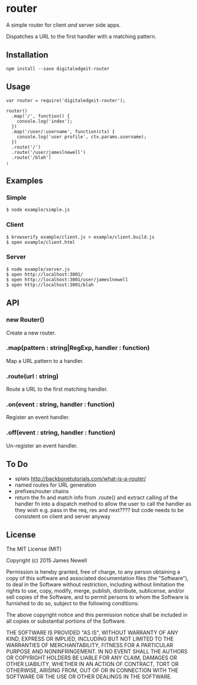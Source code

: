 # router

A simple router for client *and* server side apps. 

Dispatches a URL to the first handler with a matching pattern.

## Installation

    npm install --save digitaledgeit-router

## Usage

    var router = require('digitaledgeit-router');
    
    router()
      .map('/', function() {
        console.log('index');
      })
      .map('/user/:username', function(ctx) {
        console.log('user profile', ctx.params.username);
      })
      .route('/')
      .route('/user/jameslnewell')
      .route('/blah')
    ;
   
## Examples

### Simple

    $ node example/simple.js

### Client

    $ browserify example/client.js > example/client.build.js
    $ open example/client.html
    
### Server

    $ node example/server.js
    $ open http://localhost:3001/
    $ open http://localhost:3001/user/jameslnewell
    $ open http://localhost:3001/blah
     
## API

### new Router()

Create a new router.

### .map(pattern : string|RegExp, handler : function)

Map a URL pattern to a handler.

### .route(url : string)

Route a URL to the first matching handler.

### .on(event : string, handler : function)

Register an event handler.

### .off(event : string, handler : function)

Un-register an event handler.

## To Do

- splats http://backbonetutorials.com/what-is-a-router/
- named routes for URL generation
- prefixes/router chains
- return the fn and match info from .route() and extract calling of the handler fn into a dispatch method to allow the user to call the handler as they wish e.g. pass in the req, res and next???? but code needs to be consistent on client and server anyway

## License

The MIT License (MIT)

Copyright (c) 2015 James Newell

Permission is hereby granted, free of charge, to any person obtaining a copy of this software and associated documentation files (the "Software"), to deal in the Software without restriction, including without limitation the rights to use, copy, modify, merge, publish, distribute, sublicense, and/or sell copies of the Software, and to permit persons to whom the Software is furnished to do so, subject to the following conditions:

The above copyright notice and this permission notice shall be included in all copies or substantial portions of the Software.

THE SOFTWARE IS PROVIDED "AS IS", WITHOUT WARRANTY OF ANY KIND, EXPRESS OR IMPLIED, INCLUDING BUT NOT LIMITED TO THE WARRANTIES OF MERCHANTABILITY, FITNESS FOR A PARTICULAR PURPOSE AND NONINFRINGEMENT. IN NO EVENT SHALL THE AUTHORS OR COPYRIGHT HOLDERS BE LIABLE FOR ANY CLAIM, DAMAGES OR OTHER LIABILITY, WHETHER IN AN ACTION OF CONTRACT, TORT OR OTHERWISE, ARISING FROM, OUT OF OR IN CONNECTION WITH THE SOFTWARE OR THE USE OR OTHER DEALINGS IN THE SOFTWARE.